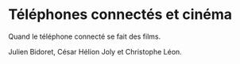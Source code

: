# Téléphones connectés et cinéma

Quand le téléphone connecté se fait des films.

Julien Bidoret, César Hélion Joly et Christophe Léon.